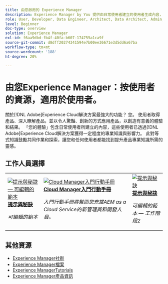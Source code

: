 ```yaml
---
title: 由您啟用的 Experience Manager
description: Experience Manager by You 提供由日常使用者建立的使用者生成內容，這些用戶以其具備的 Adobe Experience Manager 知識取得專業等級和影響力。
role: User, Developer, Data Engineer, Architect, Data Architect, Admin, Leader
level: Beginner
doc-type: overview
solution: Experience Manager
exl-id: f6aa9dbd-fb4f-40fa-b607-174755a1ca9f
source-git-commit: d8dff20274341594e7b00ee36671e3d5dd6a67ba
workflow-type: tm+mt
source-wordcount: '188'
ht-degree: 20%

---
```


# 由您Experience Manager：按使用者的資源，適用於使用者。

關於[!DNL Adobe]Experience Cloud解決方案最強大的功能？ 您。 使用者取得產品、深入瞭解產品，並以令人驚豔、創新的方式應用產品，以創造有意義的體驗和結果。 「您的體驗」包含日常使用者所建立的內容，這些使用者已透過[!DNL Adobe]Experience Cloud解決方案獲得一定程度的專業知識與影響力。 此對等式知識鼓勵共同作業和探索，讓您和任何使用者都能找到提升產品專業知識所需的靈感。

<div id="recs-overview-body-1"></div>
<div id="recs-overview-body-2"></div>
<div id="recs-overview-body-3"></div>
<div id="recs-overview-body-4"></div>
<div id="recs-overview-body-5"></div>
<div id="recs-overview-body-6"></div>

<div id="staff-picks-section">

## 工作人員選擇

<table>
<tr>
  <td>
    <a href="/help/experience-manager/sites/expert-resources/champion-tips-1.md">
      <img alt="提示與秘訣 — 可編輯的範本" src="https://video.tv.adobe.com/v/3409424?format=jpeg" />
    </a>
    <div>
      <a href="/help/experience-manager/sites/expert-resources/champion-tips-1.md">
    <strong>提示與秘訣</strong>
    </a>
    </div>
    <p>
    <em>可編輯的範本</em>
    <p>
  </td>
  <td>
    <a href="/help/experience-manager/cloud-service/expert-resources/aem-champions/onboarding-playbook.md">
      <img alt="Cloud Manager入門行動手冊" src="https://video.tv.adobe.com/v/3419299?format=jpeg" />
    </a>
    <div>
      <a href="/help/experience-manager/cloud-service/expert-resources/aem-champions/onboarding-playbook.md">
    <strong>Cloud Manager入門行動手冊</strong>
    </a>
    </div>
    <p>
    <em>入門行動手冊將幫助您充當AEM as a Cloud Service的新管理員和開發人員。</em>
    <p>
  </td>
  <td>
    <a href="/help/experience-manager/sites/expert-resources/champion-tips-2.md">
      <img alt="提示與秘訣" src="https://video.tv.adobe.com/v/3409427?format=jpeg" />
    </a>
    <div>
      <a href="/help/experience-manager/sites/expert-resources/champion-tips-2.md">
    <strong>提示與秘訣</strong>
    </a>
    </div>
    <p>
    <em>可編輯的範本 — 工作階段2</em>
    <p>
  </td>
</tr>
</table>

</div>

## 其他資源

* [Experience Manager社群](https://experienceleaguecommunities.adobe.com/t5/adobe-experience-manager/ct-p/adobe-experience-manager-community)
* [Experience Manager檔案](https://experienceleague.adobe.com/docs/experience-manager-cloud-service.html?lang=zh-Hant)
* [Experience ManagerTutorials](https://experienceleague.adobe.com/docs/experience-manager-learn/aem-tutorials/overview.html?lang=zh-Hant)
* [Experience Manager產品資訊](https://business.adobe.com/products/experience-manager/adobe-experience-manager.html)
